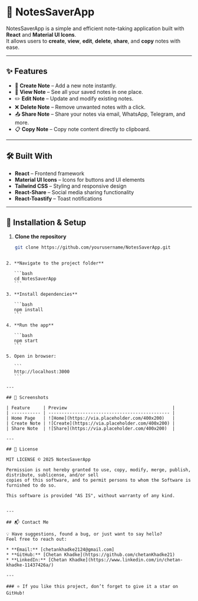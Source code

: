 # 📒 NotesSaverApp

NotesSaverApp is a simple and efficient note-taking application built with **React** and **Material UI Icons**.  
It allows users to **create**, **view**, **edit**, **delete**, **share**, and **copy** notes with ease.  

---

## ✨ Features

- 📝 **Create Note** – Add a new note instantly.
- 👀 **View Note** – See all your saved notes in one place.
- ✏️ **Edit Note** – Update and modify existing notes.
- ❌ **Delete Note** – Remove unwanted notes with a click.
- 📤 **Share Note** – Share your notes via email, WhatsApp, Telegram, and more.
- 📋 **Copy Note** – Copy note content directly to clipboard.

---

## 🛠️ Built With

- **React** – Frontend framework
- **Material UI Icons** – Icons for buttons and UI elements
- **Tailwind CSS** – Styling and responsive design
- **React-Share** – Social media sharing functionality
- **React-Toastify** – Toast notifications

---

## 🚀 Installation & Setup

1. **Clone the repository**
   ```bash
   git clone https://github.com/yourusername/NotesSaverApp.git
````

2. **Navigate to the project folder**

   ```bash
   cd NotesSaverApp
   ```

3. **Install dependencies**

   ```bash
   npm install
   ```

4. **Run the app**

   ```bash
   npm start
   ```

5. Open in browser:

   ```
   http://localhost:3000
   ```

---

## 📸 Screenshots

| Feature     | Preview                                        |
| ----------- | ---------------------------------------------- |
| Home Page   | ![Home](https://via.placeholder.com/400x200)   |
| Create Note | ![Create](https://via.placeholder.com/400x200) |
| Share Note  | ![Share](https://via.placeholder.com/400x200)  |

---

## 📜 License

MIT LICENSE © 2025 NotesSaverApp

Permission is not hereby granted to use, copy, modify, merge, publish, distribute, sublicense, and/or sell
copies of this software, and to permit persons to whom the Software is furnished to do so.

This software is provided "AS IS", without warranty of any kind.


---

## 📬 Contact Me

💡 Have suggestions, found a bug, or just want to say hello?
Feel free to reach out:

* **Email:** [chetankhadke2124@gmail.com]
* **GitHub:** [Chetan Khadke](https://github.com/chetanKhadke21)
* **LinkedIn:** [Chetan Khadke](https://www.linkedin.com/in/chetan-khadke-11437426a/)

---

### ⭐ If you like this project, don’t forget to give it a star on GitHub!
